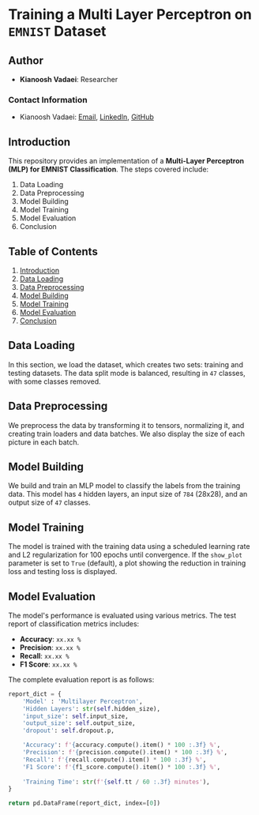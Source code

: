 # Training a Multi Layer Perceptron on `EMNIST` Dataset

## Author
- **Kianoosh Vadaei**: Researcher

### Contact Information
- Kianoosh Vadaei: [Email](mailto:kia.vadaei@gmail.com), [LinkedIn](https://www.linkedin.com/in/kianoosh-vadaei-0aa58611b/), [GitHub](https://github.com/kia-vadaei)

## Introduction
This repository provides an implementation of a **Multi-Layer Perceptron (MLP) for EMNIST Classification**. The steps covered include:
1. Data Loading
2. Data Preprocessing
3. Model Building
4. Model Training
5. Model Evaluation
6. Conclusion

## Table of Contents
1. [Introduction](#introduction)
2. [Data Loading](#data-loading)
3. [Data Preprocessing](#data-preprocessing)
4. [Model Building](#model-building)
5. [Model Training](#model-training)
6. [Model Evaluation](#model-evaluation)
7. [Conclusion](#conclusion)

## Data Loading
In this section, we load the dataset, which creates two sets: training and testing datasets. The data split mode is balanced, resulting in `47` classes, with some classes removed.

## Data Preprocessing
We preprocess the data by transforming it to tensors, normalizing it, and creating train loaders and data batches. We also display the size of each picture in each batch.

## Model Building
We build and train an MLP model to classify the labels from the training data. This model has `4` hidden layers, an input size of `784` (28x28), and an output size of `47` classes.

## Model Training
The model is trained with the training data using a scheduled learning rate and L2 regularization for 100 epochs until convergence. If the `show_plot` parameter is set to `True` (default), a plot showing the reduction in training loss and testing loss is displayed.

## Model Evaluation
The model's performance is evaluated using various metrics. The test report of classification metrics includes:

- **Accuracy**: `xx.xx %`
- **Precision**: `xx.xx %`
- **Recall**: `xx.xx %`
- **F1 Score**: `xx.xx %`

The complete evaluation report is as follows:
```python
report_dict = {
    'Model' : 'Multilayer Perceptron',
    'Hidden Layers': str(self.hidden_size),
    'input_size': self.input_size,
    'output_size': self.output_size,
    'dropout': self.dropout.p,

    'Accuracy': f'{accuracy.compute().item() * 100 :.3f} %',
    'Precision': f'{precision.compute().item() * 100 :.3f} %',
    'Recall': f'{recall.compute().item() * 100 :.3f} %',
    'F1 Score': f'{f1_score.compute().item() * 100 :.3f} %',
    
    'Training Time': str(f'{self.tt / 60 :.3f} minutes'),  
}

return pd.DataFrame(report_dict, index=[0])
